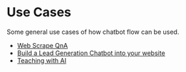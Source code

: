 # Use Cases

Some general use cases of how chatbot flow can be used.

* [Web Scrape QnA](web-scrape-qna.md)
* [Build a Lead Generation Chatbot into your website](build-a-lead-generation-chatbot-into-your-website./)
* [Teaching with AI](build-a-lead-generation-chatbot-into-your-website./teaching-with-ai.md)
